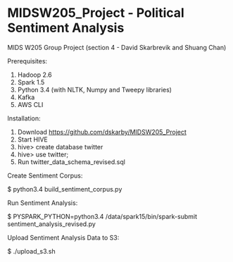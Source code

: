 # MIDSW205_Project - Political Sentiment Analysis
MIDS W205 Group Project (section 4 - David Skarbrevik and Shuang Chan)

Prerequisites:

1. Hadoop 2.6
2. Spark 1.5
3. Python 3.4 (with NLTK, Numpy and Tweepy libraries)
4. Kafka
5. AWS CLI

Installation:

1. Download https://github.com/dskarby/MIDSW205_Project
2. Start HIVE
3. hive> create database twitter
4. hive> use twitter;
5. Run twitter_data_schema_revised.sql

Create Sentiment Corpus:

$ python3.4 build_sentiment_corpus.py

Run Sentiment Analysis:

$ PYSPARK_PYTHON=python3.4 /data/spark15/bin/spark-submit sentiment_analysis_revised.py

Upload Sentiment Analysis Data to S3:

$ ./upload_s3.sh





